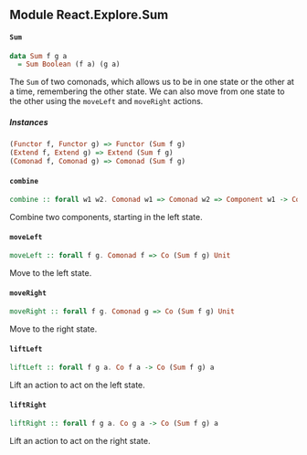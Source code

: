 ## Module React.Explore.Sum

#### `Sum`

``` purescript
data Sum f g a
  = Sum Boolean (f a) (g a)
```

The `Sum` of two comonads, which allows us to be in one state or the other
at a time, remembering the other state. We can also move from one state to
the other using the `moveLeft` and `moveRight` actions.

##### Instances
``` purescript
(Functor f, Functor g) => Functor (Sum f g)
(Extend f, Extend g) => Extend (Sum f g)
(Comonad f, Comonad g) => Comonad (Sum f g)
```

#### `combine`

``` purescript
combine :: forall w1 w2. Comonad w1 => Comonad w2 => Component w1 -> Component w2 -> Component (Sum w1 w2)
```

Combine two components, starting in the left state.

#### `moveLeft`

``` purescript
moveLeft :: forall f g. Comonad f => Co (Sum f g) Unit
```

Move to the left state.

#### `moveRight`

``` purescript
moveRight :: forall f g. Comonad g => Co (Sum f g) Unit
```

Move to the right state.

#### `liftLeft`

``` purescript
liftLeft :: forall f g a. Co f a -> Co (Sum f g) a
```

Lift an action to act on the left state.

#### `liftRight`

``` purescript
liftRight :: forall f g a. Co g a -> Co (Sum f g) a
```

Lift an action to act on the right state.


